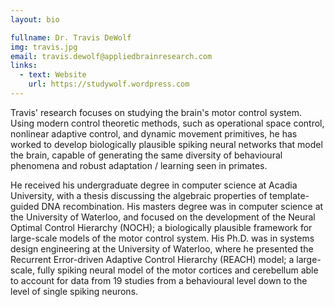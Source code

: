 ```yaml
---
layout: bio

fullname: Dr. Travis DeWolf
img: travis.jpg
email: travis.dewolf@appliedbrainresearch.com
links:
  - text: Website
    url: https://studywolf.wordpress.com
---
```


Travis' research focuses on studying the brain's motor control
system. Using modern control theoretic methods, such as operational
space control, nonlinear adaptive control, and dynamic movement
primitives, he has worked to develop biologically plausible spiking
neural networks that model the brain, capable of generating the same
diversity of behavioural phenomena and robust adaptation / learning
seen in primates.

He received his undergraduate degree in computer science at Acadia
University, with a thesis discussing the algebraic properties of
template-guided DNA recombination. His masters degree was in
computer science at the University of Waterloo, and focused on the
development of the Neural Optimal Control Hierarchy (NOCH); a
biologically plausible framework for large-scale models of the motor
control system. His Ph.D. was in systems design engineering at the
University of Waterloo, where he presented the Recurrent
Error-driven Adaptive Control Hierarchy (REACH) model; a
large-scale, fully spiking neural model of the motor cortices and
cerebellum able to account for data from 19 studies from a
behavioural level down to the level of single spiking neurons.
